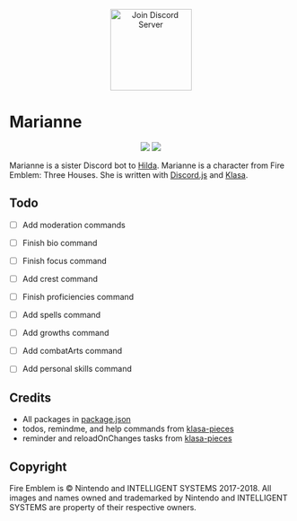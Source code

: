 <p align="center">
        <a href="https://discord.gg/phsGJdh"><img src="https://discordapp.com/api/guilds/650595160849121300/widget.png?style=banner3" alt="Join Discord Server" height="145px"/></a>
</p>

# Marianne

<p align="center">
    <a href="./LICENSE"><img src="https://img.shields.io/github/license/KunoichiZ/Marianne"></a> <a href="https://depfu.com/repos/github/KunoichiZ/Marianne?project_id=10267"><img src="https://badges.depfu.com/badges/1443c30d60757bae8753f21ab4395111/overview.svg"></a>
</p>

Marianne is a sister Discord bot to [Hilda](https://github.com/KunoichiZ/Hilda). Marianne is a character from Fire Emblem: Three Houses. She is written with [Discord.js](https://discord.js.org/) and [Klasa](https://klasa.js.org/).

## Todo
<!-- @todo Add moderation commands -->
- [ ] Add moderation commands
<!-- @todo Finish bio command -->
- [ ] Finish bio command
<!-- @todo Finish focus command -->
- [ ] Finish focus command
<!-- @todo Add crest command -->
- [ ] Add crest command
<!-- @todo Finish proficiencies command -->
- [ ] Finish proficiencies command
<!-- @todo Add spells command -->
- [ ] Add spells command
<!-- @todo Add growths command -->
- [ ] Add growths command
<!-- @todo Add combatArts command -->
- [ ] Add combatArts command
<!-- @todo Add personal skills command -->
- [ ] Add personal skills command

## Credits
* All packages in [package.json](./package.json)
* todos, remindme, and help commands from [klasa-pieces](https://github.com/dirigeants/klasa-pieces)
* reminder and reloadOnChanges tasks from [klasa-pieces](https://github.com/dirigeants/klasa-pieces)

## Copyright
Fire Emblem is &copy; Nintendo and INTELLIGENT SYSTEMS 2017-2018. All images and names owned and trademarked by Nintendo and INTELLIGENT SYSTEMS are property of their respective owners.